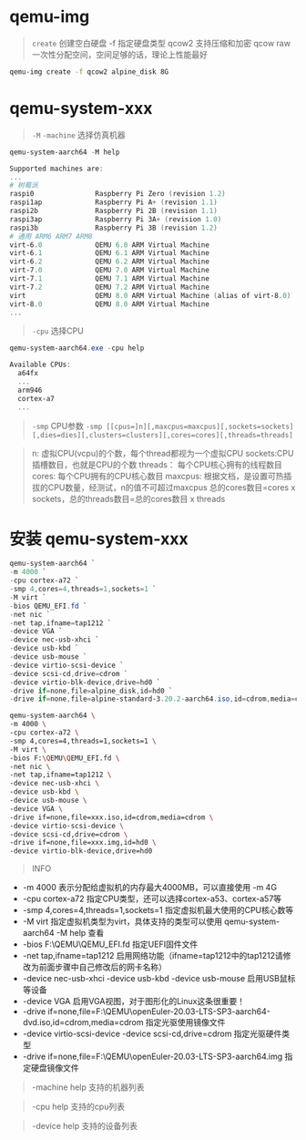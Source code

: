 
# qemu-img

> `create` 创建空白硬盘
> 	-f 指定硬盘类型
> 		qcow2  支持压缩和加密
> 		qcow
> 		raw  一次性分配空间，空间足够的话，理论上性能最好


```bash
qemu-img create -f qcow2 alpine_disk 8G

```

# qemu-system-xxx

> `-M` `-machine` 选择仿真机器

```powershell
qemu-system-aarch64 -M help

Supported machines are:
...
# 树莓派
raspi0               Raspberry Pi Zero (revision 1.2)
raspi1ap             Raspberry Pi A+ (revision 1.1)
raspi2b              Raspberry Pi 2B (revision 1.1)
raspi3ap             Raspberry Pi 3A+ (revision 1.0)
raspi3b              Raspberry Pi 3B (revision 1.2)
# 通用 ARM6 ARM7 ARM8
virt-6.0             QEMU 6.0 ARM Virtual Machine
virt-6.1             QEMU 6.1 ARM Virtual Machine
virt-6.2             QEMU 6.2 ARM Virtual Machine
virt-7.0             QEMU 7.0 ARM Virtual Machine
virt-7.1             QEMU 7.1 ARM Virtual Machine
virt-7.2             QEMU 7.2 ARM Virtual Machine
virt                 QEMU 8.0 ARM Virtual Machine (alias of virt-8.0)
virt-8.0             QEMU 8.0 ARM Virtual Machine
...
```

> `-cpu` 选择CPU

```powershell
qemu-system-aarch64.exe -cpu help

Available CPUs:
  a64fx
  ...
  arm946
  cortex-a7
  ...
```

> `-smp`  CPU参数
> `-smp [[cpus=]n][,maxcpus=maxcpus][,sockets=sockets][,dies=dies][,clusters=clusters][,cores=cores][,threads=threads]`

>	n: 虚拟CPU(vcpu)的个数，每个thread都视为一个虚拟CPU
>	sockets:CPU插槽数目，也就是CPU的个数
>	threads： 每个CPU核心拥有的线程数目
>	cores: 每个CPU拥有的CPU核心数目
>	maxcpus: 根据文档，是设置可热插拔的CPU数量，经测试，n的值不可超过maxcpus
>	总的cores数目=cores x sockets，总的threads数目=总的cores数目 x threads

# 安装 qemu-system-xxx

```powershell
qemu-system-aarch64 `
-m 4000 `
-cpu cortex-a72 `
-smp 4,cores=4,threads=1,sockets=1 `
-M virt `
-bios QEMU_EFI.fd `
-net nic `
-net tap,ifname=tap1212 `
-device VGA `
-device nec-usb-xhci `
-device usb-kbd `
-device usb-mouse `
-device virtio-scsi-device `
-device scsi-cd,drive=cdrom `
-device virtio-blk-device,drive=hd0 `
-drive if=none,file=alpine_disk,id=hd0 `
-drive if=none,file=alpine-standard-3.20.2-aarch64.iso,id=cdrom,media=cdrom `

```

```bash
qemu-system-aarch64 \
-m 4000 \
-cpu cortex-a72 \
-smp 4,cores=4,threads=1,sockets=1 \
-M virt \
-bios F:\QEMU\QEMU_EFI.fd \
-net nic \
-net tap,ifname=tap1212 \
-device nec-usb-xhci \
-device usb-kbd \
-device usb-mouse \
-device VGA \
-drive if=none,file=xxx.iso,id=cdrom,media=cdrom \
-device virtio-scsi-device \
-device scsi-cd,drive=cdrom \
-drive if=none,file=xxx.img,id=hd0 \
-device virtio-blk-device,drive=hd0


```
> INFO

+ -m 4000 表示分配给虚拟机的内存最大4000MB，可以直接使用 -m 4G
+ -cpu cortex-a72 指定CPU类型，还可以选择cortex-a53、cortex-a57等
+ -smp 4,cores=4,threads=1,sockets=1 指定虚拟机最大使用的CPU核心数等
+ -M virt 指定虚拟机类型为virt，具体支持的类型可以使用 qemu-system-aarch64 -M help 查看
+ -bios F:\QEMU\QEMU_EFI.fd 指定UEFI固件文件
+ -net tap,ifname=tap1212 启用网络功能（ifname=tap1212中的tap1212请修改为前面步骤中自己修改后的网卡名称）
+ -device nec-usb-xhci -device usb-kbd -device usb-mouse 启用USB鼠标等设备
+ -device VGA 启用VGA视图，对于图形化的Linux这条很重要！
+ -drive if=none,file=F:\QEMU\openEuler-20.03-LTS-SP3-aarch64-dvd.iso,id=cdrom,media=cdrom 指定光驱使用镜像文件
+ -device virtio-scsi-device -device scsi-cd,drive=cdrom 指定光驱硬件类型
+ -drive if=none,file=F:\QEMU\openEuler-20.03-LTS-SP3-aarch64.img 指定硬盘镜像文件


>  -machine help
>  支持的机器列表

> -cpu help
> 支持的cpu列表

> -device help
> 支持的设备列表


```